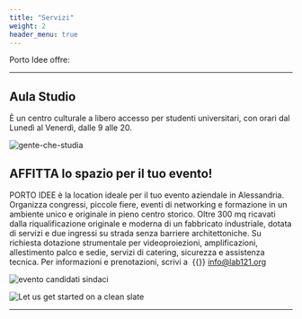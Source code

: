 ```yaml
---
title: "Servizi"
weight: 2
header_menu: true
---
```


Porto Idee offre:

---
## Aula Studio 

È un centro culturale a libero accesso per studenti universitari, con orari dal Lunedì al Venerdì, dalle 9 alle 20.

![gente-che-studia](images/gente-che-studia.jpg)

## AFFITTA lo spazio per il tuo evento!


PORTO IDEE è la location ideale per il tuo evento aziendale in Alessandria. Organizza congressi, piccole fiere, eventi di networking e formazione in un ambiente unico e originale in pieno centro storico. Oltre 300 mq ricavati dalla riqualificazione originale e moderna di un fabbricato industriale, dotata di servizi e due ingressi su strada senza barriere architettoniche. Su richiesta dotazione strumentale per videoproiezioni, amplificazioni, allestimento palco e sedie, servizi di catering, sicurezza e assistenza tecnica. Per informazioni e prenotazioni, scrivi a &nbsp;{{<icon class="fa fa-envelope">}}&nbsp;[info@lab121.org](mailto:info@lab121.org)

![evento candidati sindaci](images/sindaci.jpg)

![Let us get started on a clean slate](images/workshop.jpg)



---


<!-- ## Eventi, talk e workshop
-->






